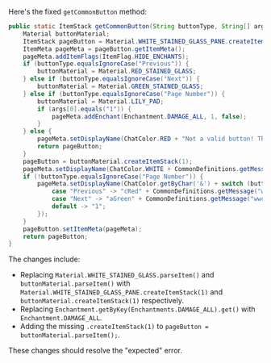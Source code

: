 Here's the fixed `getCommonButton` method:

```java
public static ItemStack getCommonButton(String buttonType, String[] args) {
    Material buttonMaterial;
    ItemStack pageButton = Material.WHITE_STAINED_GLASS_PANE.createItemStack(1);
    ItemMeta pageMeta = pageButton.getItemMeta();
    pageMeta.addItemFlags(ItemFlag.HIDE_ENCHANTS);
    if (buttonType.equalsIgnoreCase("Previous")) {
        buttonMaterial = Material.RED_STAINED_GLASS;
    } else if (buttonType.equalsIgnoreCase("Next")) {
        buttonMaterial = Material.GREEN_STAINED_GLASS;
    } else if (buttonType.equalsIgnoreCase("Page Number")) {
        buttonMaterial = Material.LILY_PAD;
        if (args[0].equals("1")) {
            pageMeta.addEnchant(Enchantment.DAMAGE_ALL, 1, false);
        }
    } else {
        pageMeta.setDisplayName(ChatColor.RED + "Not a valid button! This is a bug, please report it.");
        return pageButton;
    }
    pageButton = buttonMaterial.createItemStack(1);
    pageMeta.setDisplayName(ChatColor.WHITE + CommonDefinitions.getMessage("wwcConfigGUIPageButton"));
    if (!buttonType.equalsIgnoreCase("Page Number")) {
        pageMeta.setDisplayName(ChatColor.getByChar('&') + switch (buttonType) {
            case "Previous" -> "cRed" + CommonDefinitions.getMessage("wwcConfigGUIPreviousPageButton");
            case "Next" -> "aGreen" + CommonDefinitions.getMessage("wwcConfigGUINextPageButton");
            default -> "1";
        });
    }
    pageButton.setItemMeta(pageMeta);
    return pageButton;
}
```

The changes include:

- Replacing `Material.WHITE_STAINED_GLASS.parseItem()` and `buttonMaterial.parseItem()` with `Material.WHITE_STAINED_GLASS_PANE.createItemStack(1)` and `buttonMaterial.createItemStack(1)` respectively.
- Replacing `Enchantment.getByKey(Enchantments.DAMAGE_ALL).get()` with `Enchantment.DAMAGE_ALL`.
- Adding the missing `.createItemStack(1)` to `pageButton = buttonMaterial.parseItem();`.

These changes should resolve the "expected" error.